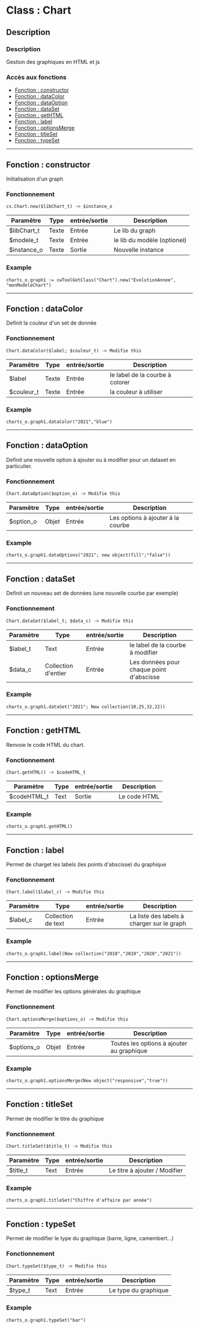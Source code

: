﻿<!-- Type your summary here -->
# Class : Chart

## Description

### Description
Gestion des graphiques en HTML et js

### Accès aux fonctions
* [Fonction : constructor](#fonction--constructor)
* [Fonction : dataColor](#fonction--dataColor)
* [Fonction : dataOption](#fonction--dataOption)
* [Fonction : dataSet](#fonction--dataSet)
* [Fonction : getHTML](#fonction--getHTML)
* [Fonction : label](#fonction--label)
* [Fonction : optionsMerge](#fonction--optionsMerge)
* [Fonction : titleSet](#fonction--titleSet)
* [Fonction : typeSet](#fonction--typeSet)



------------------------------------------------------

## Fonction : constructor			
Initialisation d'un graph

### Fonctionnement
```4d
cs.Chart.new($libChart_t) -> $instance_o
```

| Paramêtre       | Type       | entrée/sortie | Description |
| --------------- | ---------- | ------------- | ----------- |
| $libChart_t     | Texte      | Entrée        | Le lib du graph |
| $modele_t       | Texte      | Entrée        | le lib du modèle (optionel) |
| $instance_o     | Texte      | Sortie        | Nouvelle instance |


### Example
```4d
charts_o.graph1 := cwToolGetClass("Chart").new("EvolutionAnnee", "monModeleChart")
```

------------------------------------------------------

## Fonction : dataColor
Definit la couleur d'un set de donnée

### Fonctionnement
```4d
Chart.dataColor($label; $couleur_t) -> Modifie this
```

| Paramêtre     | Type       | entrée/sortie | Description |
| ------------- | ---------- | ------------- | ----------- |
| $label        | Texte      | Entrée        | le label de la courbe à colorer |
| $couleur_t    | Texte      | Entrée        | la couleur à utiliser |


### Example
```4d
charts_o.graph1.dataColor("2021","blue")
```

------------------------------------------------------

## Fonction : dataOption
Definit une nouvelle option à ajouter ou à modifier pour un dataset en particulier.

### Fonctionnement
```4d
Chart.dataOption($option_o) -> Modifie this
```

| Paramêtre     | Type       | entrée/sortie | Description |
| ------------- | ---------- | ------------- | ----------- |
| $option_o     | Objet      | Entrée        | Les options à ajouter à la courbe|



### Example
```4d
charts_o.graph1.dataOptions("2021"; new object(fill";"false"))
```

------------------------------------------------------

## Fonction : dataSet
Definit un nouveau set de données (une nouvelle courbe par exemple)

### Fonctionnement
```4d
Chart.dataSet($label_t; $data_c) -> Modifie this
```

| Paramètre     | Type       | entrée/sortie | Description |
| ------------- | ---------- | ------------- | ----------- |
| $label_t      | Text       | Entrée        | le label de la courbe à modifier|
| $data_c       | Collection d'entier| Entrée | Les données pour chaque point d'abscisse|



### Example
```4d
charts_o.graph1.dataSet("2021"; New collection(10,25,32,22))
```

------------------------------------------------------

## Fonction : getHTML
Renvoie le code HTML du chart.

### Fonctionnement
```4d
Chart.getHTML() -> $codeHTML_t
```

| Paramètre     | Type       | entrée/sortie | Description |
| ------------- | ---------- | ------------- | ----------- |
| $codeHTML_t      | Text       | Sortie        | Le code HTML |




### Example
```4d
charts_o.graph1.getHTML()
```

------------------------------------------------------

## Fonction : label
Permet de charget les labels (les points d'abscisse) du graphique

### Fonctionnement
```4d
Chart.label($label_c) -> Modifie this
```

| Paramètre     | Type       | entrée/sortie | Description |
| ------------- | ---------- | ------------- | ----------- |
| $label_c      | Collection de text | Entrée        | La liste des labels à charger sur le graph|




### Example
```4d
charts_o.graph1.label(New collection("2018","2019","2020","2021"))
```


------------------------------------------------------

## Fonction : optionsMerge
Permet de modifier les options générales du graphique 

### Fonctionnement
```4d
Chart.optionsMerge($options_o) -> Modifie this
```

| Paramètre     | Type       | entrée/sortie | Description |
| ------------- | ---------- | ------------- | ----------- |
| $options_o    | Objet      | Entrée        | Toutes les options à ajouter au graphique|




### Example
```4d
charts_o.graph1.optionsMerge(New object("responsive","true"))
```

------------------------------------------------------

## Fonction : titleSet
Permet de modifier le titre du graphique 

### Fonctionnement
```4d
Chart.titleSet($title_t) -> Modifie this
```

| Paramètre     | Type       | entrée/sortie | Description |
| ------------- | ---------- | ------------- | ----------- |
| $title_t      | Text       | Entrée        | Le titre à ajouter / Modifier|




### Example
```4d
charts_o.graph1.titleSet("Chiffre d'affaire par année")
```


------------------------------------------------------

## Fonction : typeSet
Permet de modifier le type du graphique (barre, ligne, camembert...)

### Fonctionnement
```4d
Chart.typeSet($type_t) -> Modifie this
```

| Paramètre     | Type       | entrée/sortie | Description |
| ------------- | ---------- | ------------- | ----------- |
| $type_t       | Text       | Entrée        | Le type du graphique|




### Example
```4d
charts_o.graph1.typeSet("bar")
```